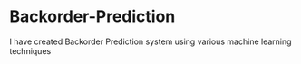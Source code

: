 # Backorder-Prediction
I have created Backorder Prediction system using various machine learning techniques 
